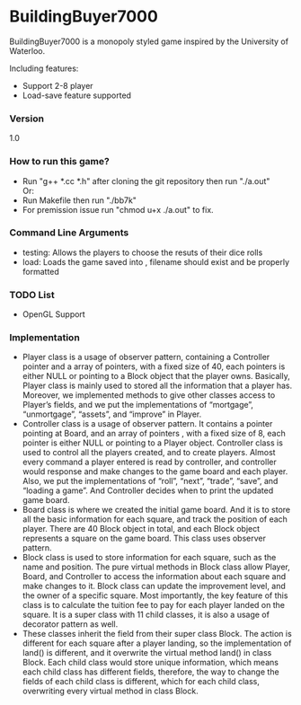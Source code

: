 # BuildingBuyer7000
BuildingBuyer7000 is a monopoly styled game inspired by the University of Waterloo.  

Including features: 
- Support 2-8 player
- Load-save feature supported

### Version
1.0

### How to run this game? 
-   Run "g++ *.cc *.h" after cloning the git repository then run "./a.out"  
Or:
-   Run Makefile then run "./bb7k"
-   For premission issue run "chmod u+x ./a.out" to fix.

### Command Line Arguments
- testing:	Allows the players to choose the resuts of their dice rolls
- load:	Loads the game saved into , filename should exist and be properly formatted


### TODO List
- OpenGL Support

### Implementation
- Player class is a usage of observer pattern, containing a Controller pointer and a array of pointers, with a fixed size of 40, each pointers is either NULL or pointing to a Block object that   the player owns. Basically, Player class is mainly used to stored all the information that a player has. Moreover, we implemented methods to give other classes access to Player’s fields, and we put the implementations of “mortgage”, “unmortgage”, “assets”, and “improve” in Player.
- Controller class is a usage of observer pattern. It contains a pointer pointing at Board, and an array of pointers , with a fixed size of 8, each pointer is either NULL or pointing to a Player object. Controller class is used to control all the players created, and to create players. Almost every command a player entered is read by controller, and controller would response and make changes to the game board and each player. Also, we put the implementations of “roll”, “next”, “trade”, “save”, and “loading a game”. And Controller decides when to print the updated game board.
- Board class is where we created the initial game board. And it is to store all the basic information for each square, and track the position of each player. There are 40 Block object in total, and each Block object represents a square on the game board. This class uses observer pattern.
- Block class is used to store information for each square, such as the name and position. The pure virtual methods in Block class allow Player, Board, and Controller to access the information about each square and make changes to it. Block class can update the improvement level, and the owner of a specific square. Most importantly, the key feature of this class is to calculate the  tuition fee to pay for each player landed on the square. It is a super class with 11 child classes, it is also a usage of decorator pattern as well.
- These classes inherit the field from their super class Block. The action is different for each square after a player landing, so the implementation of land() is different, and it overwrite the virtual method land() in class Block. Each child class would store unique information, which means each child class has different fields, therefore, the way to change the fields of each child class is different, which for each child class, overwriting every virtual method in class Block.

